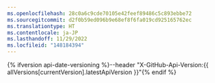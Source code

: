 ```yaml
---
ms.openlocfilehash: 28c0a6c9cde70105e42feef89486c5c893ebbe72
ms.sourcegitcommit: d2f0b59ed096b9e68ef8f6fa019cd925165762ec
ms.translationtype: HT
ms.contentlocale: ja-JP
ms.lasthandoff: 11/29/2022
ms.locfileid: "148184394"
---
```

{% ifversion api-date-versioning %}--header "X-GitHub-Api-Version:{{ allVersions[currentVersion].latestApiVersion }}"{% endif %}
